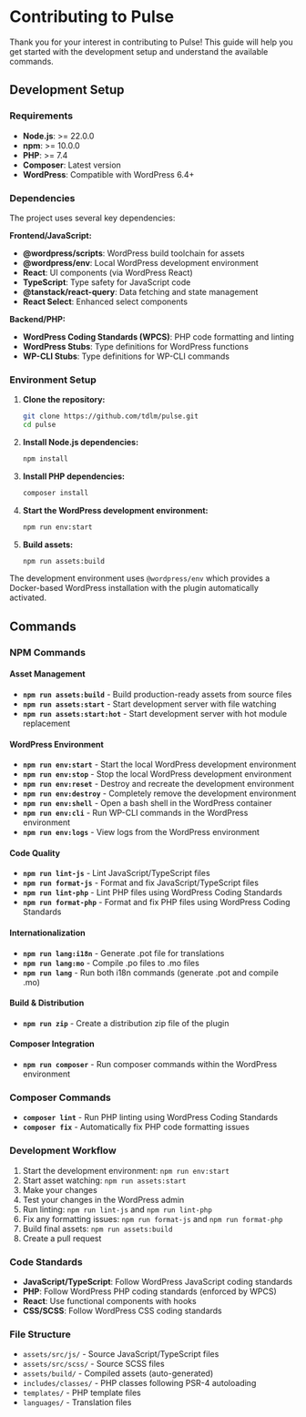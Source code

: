 # Contributing to Pulse

Thank you for your interest in contributing to Pulse! This guide will help you get started with the development setup and understand the available commands.

## Development Setup

### Requirements

- **Node.js**: >= 22.0.0
- **npm**: >= 10.0.0
- **PHP**: >= 7.4
- **Composer**: Latest version
- **WordPress**: Compatible with WordPress 6.4+

### Dependencies

The project uses several key dependencies:

**Frontend/JavaScript:**
- **@wordpress/scripts**: WordPress build toolchain for assets
- **@wordpress/env**: Local WordPress development environment
- **React**: UI components (via WordPress React)
- **TypeScript**: Type safety for JavaScript code
- **@tanstack/react-query**: Data fetching and state management
- **React Select**: Enhanced select components

**Backend/PHP:**
- **WordPress Coding Standards (WPCS)**: PHP code formatting and linting
- **WordPress Stubs**: Type definitions for WordPress functions
- **WP-CLI Stubs**: Type definitions for WP-CLI commands

### Environment Setup

1. **Clone the repository:**
   ```bash
   git clone https://github.com/tdlm/pulse.git
   cd pulse
   ```

2. **Install Node.js dependencies:**
   ```bash
   npm install
   ```

3. **Install PHP dependencies:**
   ```bash
   composer install
   ```

4. **Start the WordPress development environment:**
   ```bash
   npm run env:start
   ```

5. **Build assets:**
   ```bash
   npm run assets:build
   ```

The development environment uses `@wordpress/env` which provides a Docker-based WordPress installation with the plugin automatically activated.

## Commands

### NPM Commands

#### Asset Management
- **`npm run assets:build`** - Build production-ready assets from source files
- **`npm run assets:start`** - Start development server with file watching
- **`npm run assets:start:hot`** - Start development server with hot module replacement

#### WordPress Environment
- **`npm run env:start`** - Start the local WordPress development environment
- **`npm run env:stop`** - Stop the local WordPress development environment
- **`npm run env:reset`** - Destroy and recreate the development environment
- **`npm run env:destroy`** - Completely remove the development environment
- **`npm run env:shell`** - Open a bash shell in the WordPress container
- **`npm run env:cli`** - Run WP-CLI commands in the WordPress environment
- **`npm run env:logs`** - View logs from the WordPress environment

#### Code Quality
- **`npm run lint-js`** - Lint JavaScript/TypeScript files
- **`npm run format-js`** - Format and fix JavaScript/TypeScript files
- **`npm run lint-php`** - Lint PHP files using WordPress Coding Standards
- **`npm run format-php`** - Format and fix PHP files using WordPress Coding Standards

#### Internationalization
- **`npm run lang:i18n`** - Generate .pot file for translations
- **`npm run lang:mo`** - Compile .po files to .mo files
- **`npm run lang`** - Run both i18n commands (generate .pot and compile .mo)

#### Build & Distribution
- **`npm run zip`** - Create a distribution zip file of the plugin

#### Composer Integration
- **`npm run composer`** - Run composer commands within the WordPress environment

### Composer Commands

- **`composer lint`** - Run PHP linting using WordPress Coding Standards
- **`composer fix`** - Automatically fix PHP code formatting issues

### Development Workflow

1. Start the development environment: `npm run env:start`
2. Start asset watching: `npm run assets:start`
3. Make your changes
4. Test your changes in the WordPress admin
5. Run linting: `npm run lint-js` and `npm run lint-php`
6. Fix any formatting issues: `npm run format-js` and `npm run format-php`
7. Build final assets: `npm run assets:build`
8. Create a pull request

### Code Standards

- **JavaScript/TypeScript**: Follow WordPress JavaScript coding standards
- **PHP**: Follow WordPress PHP coding standards (enforced by WPCS)
- **React**: Use functional components with hooks
- **CSS/SCSS**: Follow WordPress CSS coding standards

### File Structure

- `assets/src/js/` - Source JavaScript/TypeScript files
- `assets/src/scss/` - Source SCSS files
- `assets/build/` - Compiled assets (auto-generated)
- `includes/classes/` - PHP classes following PSR-4 autoloading
- `templates/` - PHP template files
- `languages/` - Translation files
